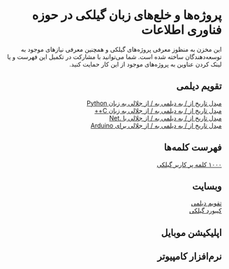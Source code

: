 <div dir="rtl">

# پروژه‌ها و خلع‌های زبان گیلکی در حوزه فناوری اطلاعات
این مخزن به منظوز معرفی پروژه‌های گیلکی و همچنین معرفی نیازهای موجود به توسعه‌دهندگان ساخته شده است. شما می‌توانید با مشارکت در تکمیل این فهرست و یا لینک کردن عناوین به پروژه‌های موجود از این کار حمایت کنید.

## تقویم دیلمی
[مبدل تاریخ از / به دیلمی به / از جلالی به زبان Python](https://github.com/Jangal/python-dilami-calendar)
<br/>
[مبدل تاریخ از / به دیلمی به / از جلالی به زبان C++](https://github.com/Jangal/Dilami-Calendar-C-)
<br/>
[مبدل تاریخ از / به دیلمی به / از جلالی با .Net](https://github.com/Jangal/Dilami-Calendar-.Net)
<br/>
[مبدل تاریخ از / به دیلمی به / از جلالی برای Arduino](https://github.com/Jangal/Dilami-Calendar-Arduino)
<br/>



## فهرست کلمه‌ها
[۱۰۰۰ کلمه پر کاربر گیلکی](https://github.com/LordArma/Top-1000-Words-in-Gilaki)
<br/>



## وبسایت
[تقویم دیلمی](https://giltime.ir/)
<br/>
[کیبورد گیلکی](https://gilakikeyboard.ir/)
<br/>


## اپلیکیشن موبایل


## نرم‌افزار کامپیوتر

</div>
